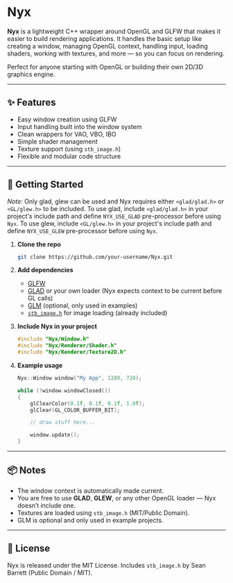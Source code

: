 # Nyx

**Nyx** is a lightweight C++ wrapper around OpenGL and GLFW that makes it easier to build rendering applications.
It handles the basic setup like creating a window, managing OpenGL context, handling input, loading shaders,
working with textures, and more — so you can focus on rendering.

Perfect for anyone starting with OpenGL or building their own 2D/3D graphics engine.

---

## ✨ Features

- Easy window creation using GLFW
- Input handling built into the window system
- Clean wrappers for VAO, VBO, IBO
- Simple shader management
- Texture support (using `stb_image.h`)
- Flexible and modular code structure

---

## 🚀 Getting Started

*Note*: Only glad, glew can be used and Nyx requires either `<glad/glad.h>` or `<GL/glew.h>` to be included.
To use glad, include `<glad/glad.h>` in your project's include path and define `NYX_USE_GLAD` pre-processor before using `Nyx`.
To use glew, include `<GL/glew.h>` in your project's include path and define `NYX_USE_GLEW` pre-processor before using `Nyx`.




1. **Clone the repo**
   ```bash
   git clone https://github.com/your-username/Nyx.git
   ```

2. **Add dependencies**
   - [GLFW](https://www.glfw.org/)
   - [GLAD](https://glad.dav1d.de/) or your own loader (Nyx expects context to be current before GL calls)
   - [GLM](https://github.com/g-truc/glm) (optional, only used in examples)
   - [`stb_image.h`](https://github.com/nothings/stb) for image loading (already included)

3. **Include Nyx in your project**
   ```cpp
   #include "Nyx/Window.h"
   #include "Nyx/Renderer/Shader.h"
   #include "Nyx/Renderer/Texture2D.h"
   ```

4. **Example usage**
   ```cpp
   Nyx::Window window("My App", 1280, 720);

   while (!window.windowClosed())
   {
       glClearColor(0.1f, 0.1f, 0.1f, 1.0f);
       glClear(GL_COLOR_BUFFER_BIT);

       // draw stuff here...

       window.update();
   }
   ```

---

## 📦 Notes

- The window context is automatically made current.
- You are free to use **GLAD**, **GLEW**, or any other OpenGL loader — Nyx doesn’t include one.
- Textures are loaded using `stb_image.h` (MIT/Public Domain).
- GLM is optional and only used in example projects.

---

## 📜 License

Nyx is released under the MIT License.
Includes `stb_image.h` by Sean Barrett (Public Domain / MIT).
